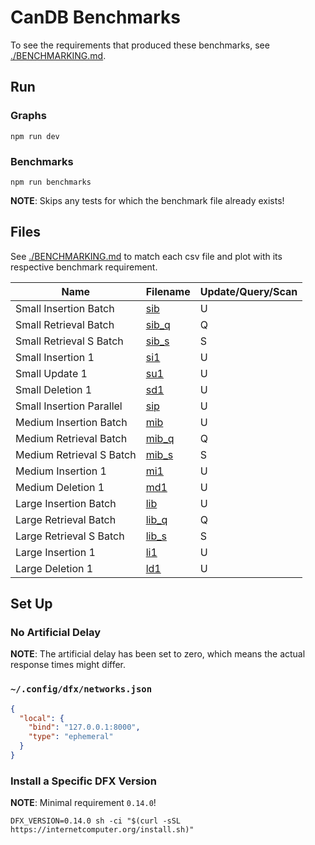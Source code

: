 # CanDB Benchmarks

To see the requirements that produced these benchmarks, see [./BENCHMARKING.md](./BENCHMARKING.md).

## Run

### Graphs

```shell
npm run dev
```

### Benchmarks

```shell
npm run benchmarks
```

**NOTE**: Skips any tests for which the benchmark file already exists!

## Files
See [./BENCHMARKING.md](./BENCHMARKING.md) to match each csv file and plot with its respective benchmark requirement.

| Name | Filename | Update/Query/Scan |
|------|----------|-----|
| Small Insertion Batch | [sib](./out/sib.csv) | U |
| Small Retrieval Batch | [sib_q](./out/sib_q.csv) | Q |
| Small Retrieval S Batch | [sib_s](./out/sib_s.csv) | S |
| Small Insertion 1 | [si1](./out/si1.csv) | U |
| Small Update 1 | [su1](./out/su1.csv) | U |
| Small Deletion 1 | [sd1](./out/sd1.csv) | U |
| Small Insertion Parallel | [sip](./out/sip.csv) | U |
| Medium Insertion Batch | [mib](./out/mib.csv) | U |
| Medium Retrieval Batch | [mib_q](./out/mib_q.csv) | Q |
| Medium Retrieval S Batch | [mib_s](./out/mib_s.csv) | S |
| Medium Insertion 1 | [mi1](./out/mi1.csv) | U |
| Medium Deletion 1 | [md1](./out/md1.csv) | U |
| Large Insertion Batch | [lib](./out/lib.csv) | U |
| Large Retrieval Batch | [lib_q](./out/lib_s.csv) | Q |
| Large Retrieval S Batch | [lib_s](./out/lib_s.csv) | S |
| Large Insertion 1 | [li1](./out/li1.csv) | U |
| Large Deletion 1 | [ld1](./out/ld1.csv) | U |

## Set Up

### No Artificial Delay

**NOTE**: The artificial delay has been set to zero, which means the actual response times might differ.

### `~/.config/dfx/networks.json`

```json
{
  "local": {
    "bind": "127.0.0.1:8000",
    "type": "ephemeral"
  }
}
```

### Install a Specific DFX Version

**NOTE**: Minimal requirement `0.14.0`!

```shell
DFX_VERSION=0.14.0 sh -ci "$(curl -sSL https://internetcomputer.org/install.sh)"
```

